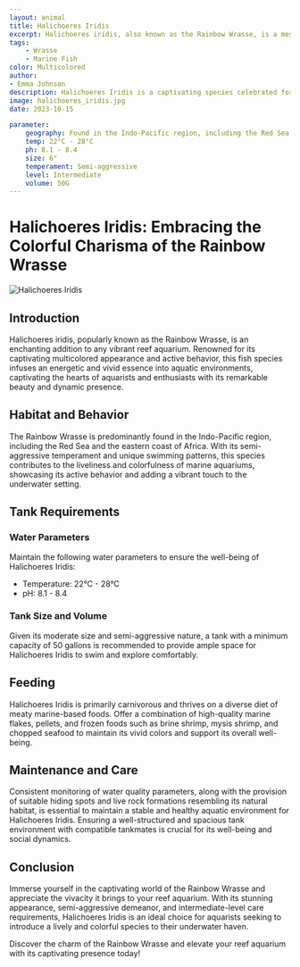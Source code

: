 ```yaml
---
layout: animal
title: Halichoeres Iridis
excerpt: Halichoeres iridis, also known as the Rainbow Wrasse, is a mesmerizing and vibrant fish highly regarded for its stunning multicolored appearance and active demeanor. With its dynamic swimming patterns and unique social behaviors, it adds a lively and colorful dimension to any well-maintained reef aquarium, capturing the attention of enthusiasts and hobbyists alike.
tags:
    - Wrasse
    - Marine Fish
color: Multicolored
author:
- Emma Johnson
description: Halichoeres Iridis is a captivating species celebrated for its energetic presence and striking features.
image: halichoeres_iridis.jpg
date: 2023-10-15

parameter:
    geography: Found in the Indo-Pacific region, including the Red Sea and the eastern coast of Africa
    temp: 22°C - 28°C
    ph: 8.1 - 8.4
    size: 6"
    temperament: Semi-aggressive
    level: Intermediate
    volume: 50G
---
```


# Halichoeres Iridis: Embracing the Colorful Charisma of the Rainbow Wrasse

![Halichoeres Iridis](halichoeres_iridis.jpg)

## Introduction

Halichoeres iridis, popularly known as the Rainbow Wrasse, is an enchanting addition to any vibrant reef aquarium. Renowned for its captivating multicolored appearance and active behavior, this fish species infuses an energetic and vivid essence into aquatic environments, captivating the hearts of aquarists and enthusiasts with its remarkable beauty and dynamic presence.

## Habitat and Behavior

The Rainbow Wrasse is predominantly found in the Indo-Pacific region, including the Red Sea and the eastern coast of Africa. With its semi-aggressive temperament and unique swimming patterns, this species contributes to the liveliness and colorfulness of marine aquariums, showcasing its active behavior and adding a vibrant touch to the underwater setting.

## Tank Requirements

### Water Parameters

Maintain the following water parameters to ensure the well-being of Halichoeres Iridis:

- Temperature: 22°C - 28°C
- pH: 8.1 - 8.4

### Tank Size and Volume

Given its moderate size and semi-aggressive nature, a tank with a minimum capacity of 50 gallons is recommended to provide ample space for Halichoeres Iridis to swim and explore comfortably.

## Feeding

Halichoeres Iridis is primarily carnivorous and thrives on a diverse diet of meaty marine-based foods. Offer a combination of high-quality marine flakes, pellets, and frozen foods such as brine shrimp, mysis shrimp, and chopped seafood to maintain its vivid colors and support its overall well-being.

## Maintenance and Care

Consistent monitoring of water quality parameters, along with the provision of suitable hiding spots and live rock formations resembling its natural habitat, is essential to maintain a stable and healthy aquatic environment for Halichoeres Iridis. Ensuring a well-structured and spacious tank environment with compatible tankmates is crucial for its well-being and social dynamics.

## Conclusion

Immerse yourself in the captivating world of the Rainbow Wrasse and appreciate the vivacity it brings to your reef aquarium. With its stunning appearance, semi-aggressive demeanor, and intermediate-level care requirements, Halichoeres Iridis is an ideal choice for aquarists seeking to introduce a lively and colorful species to their underwater haven.

Discover the charm of the Rainbow Wrasse and elevate your reef aquarium with its captivating presence today!

